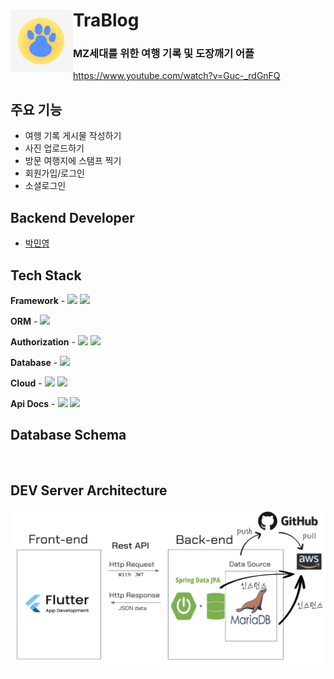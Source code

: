 # TraBlog <a href="https://youtu.be/Guc-_rdGnFQ"> <img src="https://github.com/2023ToolsProject/trablog-spring/blob/main/images/8957ea318563acdc4a08ca50e611fdab.jpg" align="left" width="100"></a>
### MZ세대를 위한 여행 기록 및 도장깨기 어플
https://www.youtube.com/watch?v=Guc-_rdGnFQ
<br>

## 주요 기능
- 여헹 기록 게시물 작성하기
- 사진 업로드하기
- 방문 여행지에 스탬프 찍기
- 회원가입/로그인
- 소셜로그인

## Backend Developer
- <a href="https://github.com/minyeongg">박민영</a>


## Tech Stack
**Framework** - <img src="https://img.shields.io/badge/Spring Boot-6DB33F?style=for-the-social&logo=Spring Boot&logoColor=white">  <img src="https://img.shields.io/badge/Gradle-02303A?style=for-the-social&logo=Gradle&logoColor=white">

**ORM** - <img src="https://img.shields.io/badge/Spring Data JPA-6DB33F?style=for-the-social&logo=Databricks&logoColor=white">

**Authorization** - <img src="https://img.shields.io/badge/Spring Security-6DB33F?style=for-the-social&logo=springsecurity&logoColor=white">  <img src="https://img.shields.io/badge/JWT-000000?style=for-the-social&logo=JSON Web Tokens&logoColor=white">

**Database** - <img src="https://img.shields.io/badge/MariaDB-003545?style=for-the-social&logo=MariaDB&logoColor=white"> 

**Cloud** - <img src ="https://img.shields.io/badge/AWS EC2-FF9900?style=for-the-social&logo=amazonec2&logoColor=white">  <img src ="https://img.shields.io/badge/AWS S3-569A31?style=for-the-social&logo=amazons3&logoColor=white"> 

**Api Docs** - <img src="https://img.shields.io/badge/Swagger-85EA2D?style=for-the-social&logo=swagger&logoColor=white"> <img src="https://img.shields.io/badge/Spring REST Docs-6DB33F?style=for-the-social&logo=Spring&logoColor=white">

## Database Schema
<img src="" width="900">

## DEV Server Architecture
<img width="912" alt="image" src="https://github.com/2023ToolsProject/trablog-spring/blob/main/images/trablog_architecture.png">
